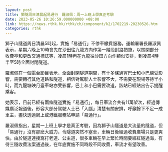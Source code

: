 ```yaml
---
layout: post
title: 獅隧周日清晨起易通行　羅淑佩：周一上班上學真正考驗
date: 2023-05-26 10:26:59.000000000 +08:00
link: https://news.rthk.hk/rthk/ch/component/k2/1702219-20230526.htm
categories: rthk
---
```


獅子山隧道周日清晨5時起，實施「易通行」不停車繳費服務。運輸署署長羅淑佩表示，星期六晚上10時會先在沙田往九龍方向作第一階段封路措施，以關閉部分收費亭和更改交通標誌等，凌晨1時再在九龍往沙田方向作類似安排，到凌晨4時半至5時全面封閉隧道。

羅淑佩在一個電台節目表示，全面封閉隧道期間，有十多條通宵巴士和小巴線受影響，需要轉行其他道路和隧道，相信對駕駛人士影響不大，不需要在現場等待半小時，而九龍塘映月臺車站亦受影響，巴士和小巴需要改道，該站已經貼出告示提醒乘客。

她表示，目前已經有兩條隧道實施「易通行」，每日車流合共有11萬架次，經過傳媒廣泛報道後，形容大部分駕駛人士已「入腦」清楚有關安排，呼籲餘下不足一成車主，盡快透過網上或港鐵服務站申請「易通行」。

羅淑佩指出，星期一上班上學才是真正考驗，因為獅子山隧道是大流量的隧道，但「易通行」沒有那麽大威力，令隧道突然不塞車，車輛日後經過收費廣場只是更爽快。由於隧道連接窩打老道、公主道，很多車輛在早上繁忙時間要經紅隧過海，有待三隧收費法案通過後，在年底實施不同時段不同收費，車流才有望改善。
